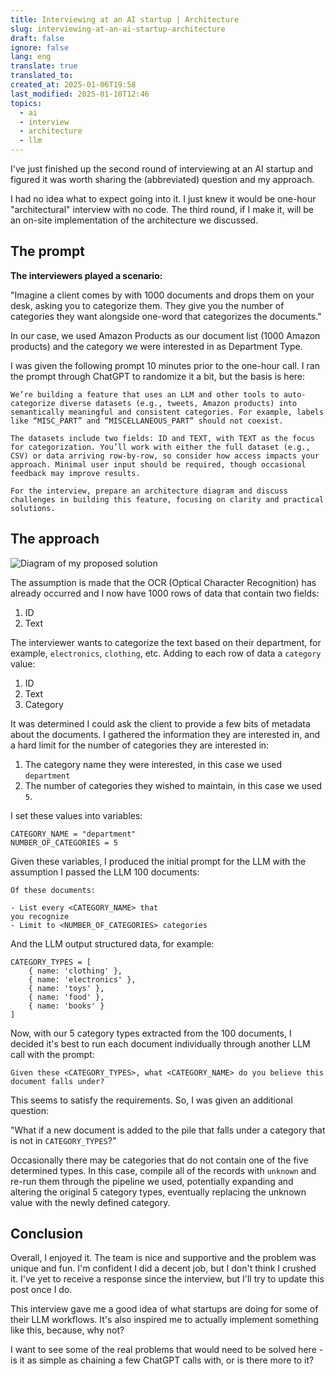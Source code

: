 ```yaml
---
title: Interviewing at an AI startup | Architecture
slug: interviewing-at-an-ai-startup-architecture
draft: false
ignore: false
lang: eng
translate: true
translated_to: 
created_at: 2025-01-06T19:58
last_modified: 2025-01-10T12:46
topics:
  - ai
  - interview
  - architecture
  - llm
---
```


I've just finished up the second round of interviewing at an AI startup and figured it was worth sharing the (abbreviated) question and my approach.

I had no idea what to expect going into it. I just knew it would be one-hour "architectural" interview with no code. The third round, if I make it, will be an on-site implementation of the architecture we discussed.

## The prompt

**The interviewers played a scenario:**

"Imagine a client comes by with 1000 documents and drops them on your desk, asking you to categorize them. They give you the number of categories they want alongside one-word that categorizes the documents."

In our case, we used Amazon Products as our document list (1000 Amazon products) and the category we were interested in as Department Type.

I was given the following prompt 10 minutes prior to the one-hour call. I ran the prompt through ChatGPT to randomize it a bit, but the basis is here:

```
We’re building a feature that uses an LLM and other tools to auto-categorize diverse datasets (e.g., tweets, Amazon products) into semantically meaningful and consistent categories. For example, labels like “MISC_PART” and “MISCELLANEOUS_PART” should not coexist.

The datasets include two fields: ID and TEXT, with TEXT as the focus for categorization. You’ll work with either the full dataset (e.g., CSV) or data arriving row-by-row, so consider how access impacts your approach. Minimal user input should be required, though occasional feedback may improve results.

For the interview, prepare an architecture diagram and discuss challenges in building this feature, focusing on clarity and practical solutions.
```


## The approach


![Diagram of my proposed solution](https://cln.sh/Mgszr44w+)

The assumption is made that the OCR (Optical Character Recognition) has already occurred and I now have 1000 rows of data that contain two fields:

1. ID
2. Text

The interviewer wants to categorize the text based on their department, for example, `electronics`, `clothing`, etc. Adding to each row of data a `category` value:

1. ID
2. Text
3. Category

It was determined I could ask the client to provide a few bits of metadata about the documents. I gathered the information they are interested in, and a hard limit for the number of categories they are interested in:

1. The category name they were interested, in this case we used `department`
2. The number of categories they wished to maintain, in this case we used `5`.

I set these values into variables:

```
CATEGORY_NAME = "department"
NUMBER_OF_CATEGORIES = 5
```

Given these variables, I produced the initial prompt for the LLM with the assumption I passed the LLM 100 documents:

```
Of these documents:

- List every <CATEGORY_NAME> that
you recognize
- Limit to <NUMBER_OF_CATEGORIES> categories
```

And the LLM output structured data, for example:

```
CATEGORY_TYPES = [
    { name: 'clothing' },
    { name: 'electronics' },
    { name: 'toys' },
    { name: 'food' },
    { name: 'books' }
]
```

Now, with our 5 category types extracted from the 100 documents, I decided it's best to run each document individually through another LLM call with the prompt:

```
Given these <CATEGORY_TYPES>, what <CATEGORY_NAME> do you believe this document falls under?
```

This seems to satisfy the requirements. So, I was given an additional question:

"What if a new document is added to the pile that falls under a category that is not in `CATEGORY_TYPES`?"

Occasionally there may be categories that do not contain one of the five
determined types. In this case, compile all of the records with `unknown` and re-run
them through the pipeline we used, potentially expanding and altering the original 5
category types, eventually replacing the unknown value with the newly defined category.

## Conclusion

Overall, I enjoyed it. The team is nice and supportive and the problem was unique and fun. I'm confident I did a decent job, but I don't think I crushed it. I've yet to receive a response since the interview, but I'll try to update this post once I do.

This interview gave me a good idea of what startups are doing for some of their LLM workflows. It's also inspired me to actually implement something like this, because, why not?

I want to see some of the real problems that would need to be solved here - is it as simple as chaining a few ChatGPT calls with, or is there more to it?
